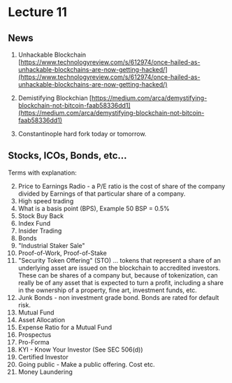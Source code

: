 Lecture 11
==

News
--

1. Unhackable Blockchain
[https://www.technologyreview.com/s/612974/once-hailed-as-unhackable-blockchains-are-now-getting-hacked/](https://www.technologyreview.com/s/612974/once-hailed-as-unhackable-blockchains-are-now-getting-hacked/)

2. Demistifying Blockchian
[https://medium.com/arca/demystifying-blockchain-not-bitcoin-faab58336dd1](https://medium.com/arca/demystifying-blockchain-not-bitcoin-faab58336dd1)

3. Constantinople hard fork today or tomorrow.  



## Stocks, ICOs, Bonds, etc...

Terms with explanation:

2. Price to Earnings Radio - a P/E ratio is the cost of share of the company divided by Earnings of that particular share of a company.
2. High speed trading
2. What is a basis point (BPS), Example 50 BSP = 0.5%
2. Stock Buy Back
2. Index Fund
2. Insider Trading
2. Bonds
2. "Industrial Staker Sale"
2. Proof-of-Work, Proof-of-Stake
2. "Security Token Offering" (STO) ... tokens that represent a share of an underlying asset are issued on the blockchain to accredited investors. These can be shares of a company but, because of tokenization, can really be of any asset that is expected to turn a profit, including a share in the ownership of a property, fine art, investment funds, etc.
2. Junk Bonds - non investment grade bond.  Bonds are rated for default risk.
2. Mutual Fund
2. Asset Allocation
2. Expense Ratio for a Mutual Fund
2. Prospectus
2. Pro-Forma
2. KYI - Know Your Investor (See SEC 506(d))
2. Certified Investor
2. Going public - Make a public offering.  Cost etc.
2. Money Laundering


